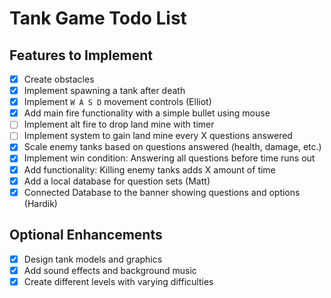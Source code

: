# Tank Game Todo List

## Features to Implement
- [x] Create obstacles
- [x] Implement spawning a tank after death
- [x] Implement `W A S D` movement controls (Elliot)
- [x] Add main fire functionality with a simple bullet using mouse
- [ ] Implement alt fire to drop land mine with timer
- [ ] Implement system to gain land mine every X questions answered
- [x] Scale enemy tanks based on questions answered (health, damage, etc.)
- [x] Implement win condition: Answering all questions before time runs out
- [x] Add functionality: Killing enemy tanks adds X amount of time
- [x] Add a local database for question sets (Matt)
- [x] Connected Database to the banner showing questions and options (Hardik)

## Optional Enhancements
- [x] Design tank models and graphics
- [x] Add sound effects and background music
- [x] Create different levels with varying difficulties
